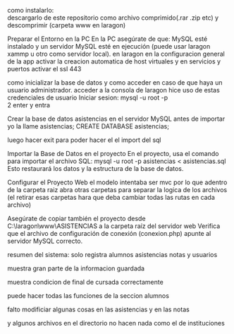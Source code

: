 como instalarlo:  
descargarlo de este repositorio como archivo comprimido(.rar .zip etc) y descomprimir  (carpeta www en laragon)

Preparar el Entorno en la PC 
En la PC  asegúrate de que:
MySQL esté instalado y un servidor MySQL esté en ejecución (puede usar laragon xammp u otro como servidor local).
en laragon en la configuracion general de la app activar la creacion automatica de host virtuales y  en servicios y puertos activar el ssl 443



como inicializar la base de datos y como acceder en caso de que haya un usuario administrador. 
acceder a la consola de laragon hice uso de estas credenciales de usuario
Iniciar sesion:
mysql -u root -p   
2 enter y entra

Crear la base de datos asistencias en el servidor MySQL  antes de importar
yo la llame asistencias;
CREATE DATABASE asistencias;

luego hacer exit   para poder hacer el  el import  del sql


Importar la Base de Datos en el proyecto
En el proyecto, usa el comando para importar el archivo SQL:
mysql -u root -p asistencias < asistencias.sql
Esto restaurará los datos y la estructura de la base de datos.


Configurar el Proyecto Web
el modelo intentaba ser  mvc por lo que adentro de la carpeta raiz abra otras carpetas para separar la logica de los archivos (el retirar esas carpetas hara que deba cambiar todas las rutas en cada archivo)

Asegúrate de copiar también el proyecto desde C:\laragon\www\ASISTENCIAS a la carpeta raíz del servidor web 
Verifica que el archivo de configuración de conexión (conexion.php) apunte al servidor MySQL correcto.





resumen del sistema:
solo registra alumnos asistencias  notas  y usuarios

muestra gran parte de la informacion guardada
 
 muestra condicion  de final de cursada correctamente

puede hacer todas las funciones de la seccion alumnos

falto modificiar algunas cosas en las asistencias y en las notas

y algunos archivos en el directorio no hacen nada  como el de instituciones





 

